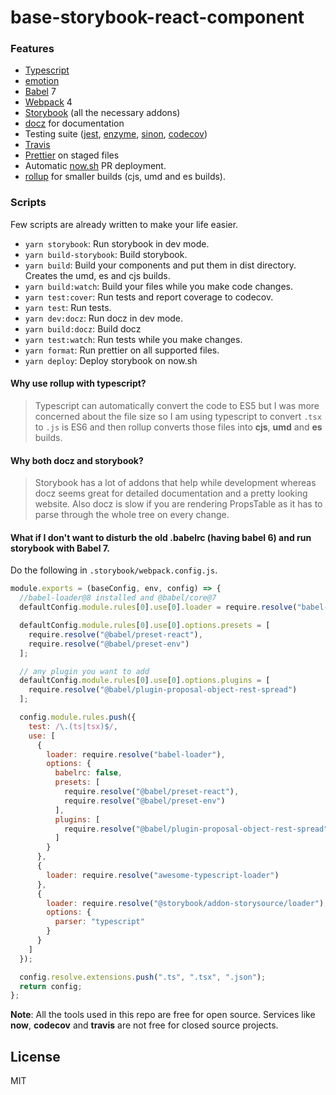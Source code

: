 # base-storybook-react-component

### Features

- [Typescript](https://www.typescriptlang.org/)
- [emotion](https://emotion.sh/)
- [Babel](https://babeljs.io/) 7
- [Webpack](https://webpack.js.org/) 4
- [Storybook](https://storybook.js.org/) (all the necessary addons)
- [docz](https://github.com/pedronauck/docz) for documentation
- Testing suite ([jest](https://jestjs.io/), [enzyme](http://airbnb.io/enzyme/), [sinon](https://sinonjs.org/), [codecov](https://codecov.io))
- [Travis](https://travis-ci.org/)
- [Prettier](https://prettier.io/) on staged files
- Automatic [now.sh](https://zeit.co/now) PR deployment.
- [rollup](https://rollupjs.org/guide/en) for smaller builds (cjs, umd and es builds).

### Scripts

Few scripts are already written to make your life easier.

- `yarn storybook`: Run storybook in dev mode.
- `yarn build-storybook`: Build storybook.
- `yarn build`: Build your components and put them in dist directory. Creates the umd, es and cjs builds.
- `yarn build:watch`: Build your files while you make code changes.
- `yarn test:cover`: Run tests and report coverage to codecov.
- `yarn test`: Run tests.
- `yarn dev:docz`: Run docz in dev mode.
- `yarn build:docz`: Build docz
- `yarn test:watch`: Run tests while you make changes.
- `yarn format`: Run prettier on all supported files.
- `yarn deploy`: Deploy storybook on now.sh

#### Why use rollup with typescript?

> Typescript can automatically convert the code to ES5 but I was more concerned about the file size so I am using typescript to convert `.tsx` to `.js` is ES6 and then rollup converts those files into **cjs**, **umd** and **es** builds.

#### Why both docz and storybook?

> Storybook has a lot of addons that help while development whereas docz seems great for detailed documentation and a pretty looking website. Also docz is slow if you are rendering PropsTable as it has to parse through the whole tree on every change.

#### What if I don't want to disturb the old .babelrc (having babel 6) and run storybook with Babel 7.

Do the following in `.storybook/webpack.config.js`.

```js
module.exports = (baseConfig, env, config) => {
  //babel-loader@8 installed and @babel/core@7
  defaultConfig.module.rules[0].use[0].loader = require.resolve("babel-loader");

  defaultConfig.module.rules[0].use[0].options.presets = [
    require.resolve("@babel/preset-react"),
    require.resolve("@babel/preset-env")
  ];

  // any plugin you want to add
  defaultConfig.module.rules[0].use[0].options.plugins = [
    require.resolve("@babel/plugin-proposal-object-rest-spread")
  ];

  config.module.rules.push({
    test: /\.(ts|tsx)$/,
    use: [
      {
        loader: require.resolve("babel-loader"),
        options: {
          babelrc: false,
          presets: [
            require.resolve("@babel/preset-react"),
            require.resolve("@babel/preset-env")
          ],
          plugins: [
            require.resolve("@babel/plugin-proposal-object-rest-spread")
          ]
        }
      },
      {
        loader: require.resolve("awesome-typescript-loader")
      },
      {
        loader: require.resolve("@storybook/addon-storysource/loader"),
        options: {
          parser: "typescript"
        }
      }
    ]
  });

  config.resolve.extensions.push(".ts", ".tsx", ".json");
  return config;
};
```

**Note**: All the tools used in this repo are free for open source. Services like **now**, **codecov** and **travis** are not free for closed source projects.

## License

MIT
